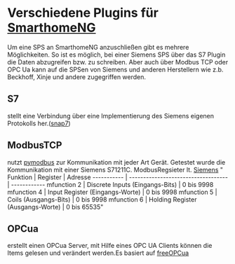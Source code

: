 # Verschiedene Plugins für [SmarthomeNG](https://www.smarthomeng.de/)


Um eine SPS an SmarthomeNG anzuschließen gibt es mehrere Möglichkeiten. So ist es möglich, bei einer Siemens SPS über das S7 Plugin die Daten abzugreifen bzw. zu schreiben. Aber auch über Modbus TCP oder OPC Ua kann auf die SPSen von Siemens und anderen Herstellern wie z.b. Beckhoff, Xinje und andere zugegriffen werden.

## S7
stellt eine Verbindung über eine Implementierung des Siemens eigenen Protokolls her.([snap7](http://snap7.sourceforge.net/))

## ModbusTCP 
nutzt [pymodbus](https://pymodbus.readthedocs.io/en/latest/readme.html) zur Kommunikation mit jeder Art Gerät.
Getestet wurde die Kommunikation mit einer Siemens S71211C. ModbusRegsieter lt. [Siemens](https://support.industry.siemens.com/cs/document/100633819/wie-werden-bei-einem-modbus-tcp-datenaustausch-die-speicherbereiche-in-der-simatic-s7-1200-s7-1500-und-im-modbus-ger%C3%A4t-adressiert-?dti=0&lc=de-WW)
"
Funktion    | Register                           | Adresse
----------- | -----------------------------------| ------------
mfunction 2 | Discrete Inputs   (Eingangs-Bits)	 | 0 bis 9998
mfunction 4 | Input Register    (Eingangs-Worte) | 0 bis 9998
mfunction 5 | Coils             (Ausgangs-Bits)	 | 0 bis 9998
mfunction 6 | Holding Register  (Ausgangs-Worte) | 0 bis 65535"

## OPCua
erstellt einen OPCua Server, mit Hilfe eines OPC UA Clients können die Items gelesen und verändert werden.Es basiert auf [freeOPCua](https://github.com/FreeOpcUa)



